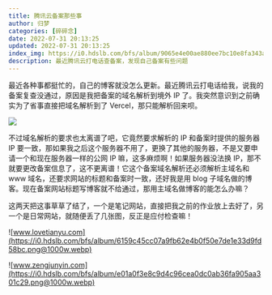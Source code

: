 ```yaml
---
title: 腾讯云备案那些事
author: 归梦
categories: [碎碎念]
date: 2022-07-31 20:13:25
updated: 2022-07-31 20:13:25
index_img: https://i0.hdslb.com/bfs/album/9065e4e00ae880ee7bc10e8fa343a17340286c60.jpg@600w.webp
description: 最近腾讯云打电话查备案，发现自己备案有些问题
---
```


最近各种事都挺忙的，自己的博客就没怎么更新。最近腾讯云打电话给我，说我的备案复查没通过，原因是我把备案的域名解析到境外 IP 了。我突然意识到之前确实为了省事直接把域名解析到了 Vercel，那只能解析回来呗。

![](https://i0.hdslb.com/bfs/album/77fc29b1779e3d41d499eadcdb24aa3bb3175e0c.png@1000w.webp)

不过域名解析的要求也太离谱了吧，它竟然要求解析的 IP 和备案时提供的服务器 IP 要一致，那如果我之后这个服务器不用了，更换了其他的服务器，不是又要申请一个和现在服务器一样的公网 IP 嘛，这多麻烦啊！如果服务器没法换 IP，那不就要更改备案信息了，这不更离谱！它这个备案域名解析还必须解析主域名和 www 域名，还要求网站的标题和备案时一致，还好我是用 blog 子域名做的博客。现在备案网站标题写博客就不给通过，那用主域名做博客的能怎么办嘛？

这两天把这事草草了结了，一个是笔记网站，直接把我之前的作业放上去好了，另一个是日常网站，就随便丢了几张图，反正是应付检查嘛！

![www.lovetianyu.com](https://i0.hdslb.com/bfs/album/6159c45cc07a9fb62e4b0f50e7de1e33d9fd58bc.png@1000w.webp)

![www.zengjunyin.com](https://i0.hdslb.com/bfs/album/e01a0f3e8c9d4c96cea0dc0ab36fa905aa301c29.png@1000w.webp)